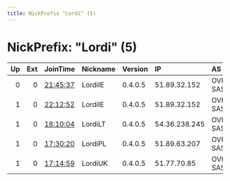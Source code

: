 ```yaml
---
title: NickPrefix "Lordi" (5)
---
```


# NickPrefix: "Lordi" (5)

|   Up |   Ext | JoinTime                                                                                            | Nickname   | Version   | IP            | AS      | CC   |   ORp |   Dirp | OS    | Contact             |   eFamMembers |
|-----:|------:|:----------------------------------------------------------------------------------------------------|:-----------|:----------|:--------------|:--------|:-----|------:|-------:|:------|:--------------------|--------------:|
|    0 |     0 | [21:45:37](https://metrics.torproject.org/rs.html#details/0068F6DA3CFC3994934588940B316D1AAE044036) | LordiIE    | 0.4.0.5   | 51.89.32.152  | OVH SAS | ie   |   443 |   9030 | Linux | tornodes@marschi.de |             1 |
|    1 |     0 | [22:12:52](https://metrics.torproject.org/rs.html#details/3686C4ED7323583684B743DC3C6CC86D07D6CDCC) | LordiIE    | 0.4.0.5   | 51.89.32.152  | OVH SAS | ie   |   443 |     80 | Linux | tornodes@marschi.de |             1 |
|    1 |     0 | [18:10:04](https://metrics.torproject.org/rs.html#details/2DAFE76F7174A779110D187B68FA86F0099C2903) | LordiLT    | 0.4.0.5   | 54.36.238.245 | OVH SAS | fr   |   443 |     80 | Linux | tornodes@marschi.de |             1 |
|    1 |     0 | [17:30:20](https://metrics.torproject.org/rs.html#details/8D253EDA7F7A9B50E5DB3BA2F0BB5334E2691143) | LordiPL    | 0.4.0.5   | 51.89.63.207  | OVH SAS | fr   |   443 |     80 | Linux | tornodes@marschi.de |             1 |
|    1 |     0 | [17:14:59](https://metrics.torproject.org/rs.html#details/FF8A7BDF4659CA4E956F029174A5960D9454A187) | LordiUK    | 0.4.0.5   | 51.77.70.85   | OVH SAS | fr   |   443 |     80 | Linux | tornodes@marschi.de |             1 |
